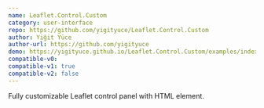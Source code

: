 ```yaml
---
name: Leaflet.Control.Custom
category: user-interface
repo: https://github.com/yigityuce/Leaflet.Control.Custom
author: Yiğit Yüce
author-url: https://github.com/yigityuce
demo: https://yigityuce.github.io/Leaflet.Control.Custom/examples/index.html
compatible-v0:
compatible-v1: true
compatible-v2: false
---
```


Fully customizable Leaflet control panel with HTML element.
